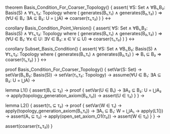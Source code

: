 theorem Basis_Condition_For_Coarser_Topology() {
  assert(
    ∀S: Set ∧ 
    ∀B₁,B₂: Basis(S) ∧
    ∀τ₁,τ₂: Topology where (
      generates(B₁,τ₁) ∧
      generates(B₂,τ₂)
    ) ⇒
    (∀U ∈ B₁: ∃A ⊆ B₂: U = ⋃A) ⇒
    coarser(τ₁,τ₂)
  )
} ↔

corollary Basis_Condition_Point_Version() {
  assert(
    ∀S: Set ∧ 
    ∀B₁,B₂: Basis(S) ∧
    ∀τ₁,τ₂: Topology where (
      generates(B₁,τ₁) ∧
      generates(B₂,τ₂)
    ) ⇒
    (∀U ∈ B₁: ∀x ∈ U: ∃V ∈ B₂: x ∈ V ⊆ U) ⇒
    coarser(τ₁,τ₂)
  )
} ↔

corollary Subset_Basis_Condition() {
  assert(
    ∀S: Set ∧ 
    ∀B₁,B₂: Basis(S) ∧
    ∀τ₁,τ₂: Topology where (
      generates(B₁,τ₁) ∧
      generates(B₂,τ₂)
    ) ⇒
    B₁ ⊆ B₂ ⇒
    coarser(τ₁,τ₂)
  )
} ↔

proof Basis_Condition_For_Coarser_Topology() {
  setVar(S: Set) →
  setVar(B₁,B₂: Basis(S)) →
  setVar(τ₁,τ₂: Topology) →
  assume(∀U ∈ B₁: ∃A ⊆ B₂: U = ⋃A) →
  
  lemma L1() {
    assert(B₁ ⊆ τ₂) →
    proof {
      setVar(U ∈ B₁) →
      ∃A₂ ⊆ B₂: U = ⋃A₂ →
      apply(topology_generation_axiom(B₂,τ₂)) →
      assert(U ∈ τ₂)
    }
  } →

  lemma L2() {
    assert(τ₁ ⊆ τ₂) →
    proof {
      setVar(W ∈ τ₁) →
      apply(topology_generation_axiom(B₁,τ₁)) →
      ∃A₁ ⊆ B₁: W = ⋃A₁ →
      apply(L1()) →
      assert(A₁ ⊆ τ₂) →
      apply(open_set_axiom_O1(τ₂)) →
      assert(W ∈ τ₂)
    }
  } →
  
  assert(coarser(τ₁,τ₂))
}